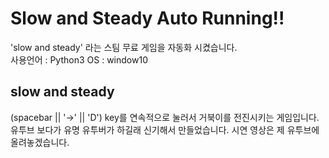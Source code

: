 # Slow and Steady Auto Running!!
'slow and steady' 라는 스팀 무료 게임을 자동화 시켰습니다.
<br>
사용언어 : Python3
OS : window10
<br>
## slow and steady
(spacebar || '→' || 'D') key를 연속적으로 눌러서 거북이를 전진시키는 게임입니다.
유투브 보다가 유명 유투버가 하길래 신기해서 만들었습니다.
시연 영상은 제 유투브에 올려놓겠습니다.
